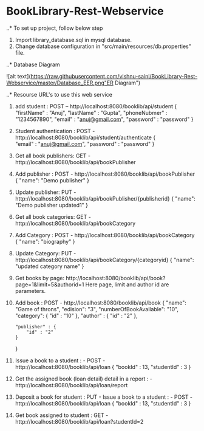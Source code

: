 # BookLibrary-Rest-Webservice

..* To set up project, follow below step 
  1. Import library_database.sql in mysql database.
  2. Change database configuration in "src/main/resources/db.properties" file.

..* Database Diagram 

![alt text](https://raw.githubusercontent.com/vishnu-saini/BookLibrary-Rest-Webservice/master/Database_EER.png"ER Diagram")
  
..* Resourse URL's to use this web service 
1.	add student : POST – http://localhost:8080/booklib/api/student
	{
		"firstName" : "Anuj",
		"lastName" : "Gupta",
		"phoneNubmer" : "1234567890",
		"email" : "anuj@gmail.com",
		"password" :  "password"
	}
	
2.	Student authentication : POST - http://localhost:8080/booklib/api/student/authenticate
	{	
		"email" : "anuj@gmail.com",
		"password" :  "password"
	}
	
3.	Get all book publishers: GET -  http://localhost:8080/booklib/api/bookPublisher


4.	Add publisher : POST -  http://localhost:8080/booklib/api/bookPublisher
	{
		"name": "Demo publisher"
	}
	
5.	Update publisher: PUT - http://localhost:8080/booklib/api/bookPublisher/{publisherid}
	{
		"name": "Demo publisher updated1"
	}
	
6.	Get all book categories: GET -  http://localhost:8080/booklib/api/bookCategory 

7.	Add Category : POST -  http://localhost:8080/booklib/api/bookCategory 
	{
		"name": "biography"
	}
	
8.	Update Category: PUT - http://localhost:8080/booklib/api/bookCategory/{categoryid}
	{
		"name": "updated category name"
	}
	
9.	Get books by page: http://localhost:8080/booklib/api/book?page=1&limit=5&authorid=1
	Here page, limit and author id are parameters.
	
10.	Add book : POST - http://localhost:8080/booklib/api/book
	{
		"name": "Game of throns",
		"edision": "3",
		"numberOfBookAvailable": "10",
		"category": {
			"id" : "10"
		},
		"author" : {
			"id" : "2"
		},
		
		"publisher" : {
			"id" : "2"
		}
	}
11.	Issue a book to a student : - POST - http://localhost:8080/booklib/api/loan
	{
		"bookId" : 13,
		"studentId" : 3
	}
	
12.	Get the assigned book (loan detail) detail in a report : - http://localhost:8080/booklib/api/loan/report

13.	Deposit a book for student : PUT - Issue a book to a student : - POST - http://localhost:8080/booklib/api/loan
	{
		"bookId" : 13,
		"studentId" : 3
	}
	
14.	Get book assigned to student : GET - http://localhost:8080/booklib/api/loan?studentId=2



